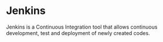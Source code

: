 # Jenkins

Jenkins is a Continuous Integration tool that allows  continuous development, test and deployment of newly created codes.

